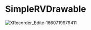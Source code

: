 # SimpleRVDrawable

![XRecorder_Edite-1660719979411](https://user-images.githubusercontent.com/42418189/185056849-936bbd74-ddf9-4d81-af81-9fd6f13ace77.gif)
